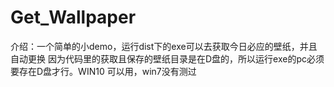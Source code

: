 # Get_Wallpaper
介绍：一个简单的小demo，运行dist下的exe可以去获取今日必应的壁纸，并且自动更换
因为代码里的获取且保存的壁纸目录是在D盘的，所以运行exe的pc必须要存在D盘才行。WIN10 可以用，win7没有测过
